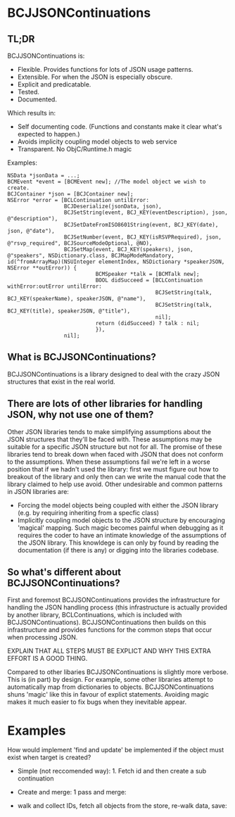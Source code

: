 # BCJJSONContinuations

## TL;DR

BCJJSONContinuations is:
+ Flexible. Provides functions for lots of JSON usage patterns.
+ Extensible. For when the JSON is especially obscure.
+ Explicit and predicatable.
+ Tested.
+ Documented.

Which results in:
+ Self documenting code. (Functions and constants make it clear what's expected to happen.)
+ Avoids implicity coupling model objects to web service
+ Transparent. No ObjC/Runtime.h magic

Examples:

````
NSData *jsonData = ...; 
BCMEvent *event = [BCMEvent new]; //The model object we wish to create.
BCJContainer *json = [BCJContainer new];
NSError *error = [BCLContinuation untilError:
                  BCJDeserialize(jsonData, json),
                  BCJSetString(event, BCJ_KEY(eventDescription), json, @"description"),
                  BCJSetDateFromISO8601String(event, BCJ_KEY(date), json, @"date"),
                  BCJSetNumber(event, BCJ_KEY(isRSVPRequired), json, @"rsvp_required", BCJSourceModeOptional, @NO),
                  BCJSetMap(event, BCJ_KEY(speakers), json, @"speakers", NSDictionary.class, BCJMapModeMandatory, id(^fromArrayMap)(NSUInteger elementIndex, NSDictionary *speakerJSON, NSError **outError)) {
                            BCMSpeaker *talk = [BCMTalk new];
                            BOOL didSucceed = [BCLContinuation withError:outError untilError:
                                               BCJSetString(talk, BCJ_KEY(speakerName), speakerJSON, @"name"),
                                               BCJSetString(talk, BCJ_KEY(title), speakerJSON, @"title"),
                                               nil];
                            return (didSucceed) ? talk : nil;
                            }),
                  nil];

````

## What is BCJJSONContinuations?
BCJJSONContinuations is a library designed to deal with the crazy JSON structures that exist in the real world.

## There are lots of other libraries for handling JSON, why not use one of them?
Other JSON libraries tends to make simplifying assumptions about the JSON structures that they'll be faced with. These
assumptions may be suitable for a specific JSON structure but not for all. The promise of these libraries tend to break 
down when faced with JSON that does not conform to the assumptions. When these assumptions fail we're left in a worse
position that if we hadn't used the library: first we must figure out how to breakout of the library and only then can 
we write the manual code that the library claimed to help use avoid. Other undesirable and common patterns in JSON
libraries are:
- Forcing the model objects being coupled with either the JSON library (e.g. by requiring inheriting from a specfic 
class) 
- Implicitly coupling model objects to the JSON structure by encouraging 'magical' mapping. Such magic becomes painful
when debugging as it requires the coder to have an intimate knowledge of the assumptions of the JSON library. This 
knowldege is can only by found by reading the documentation (if there is any) or digging into the libraries codebase.

## So what's different about BCJJSONContinuations?
First and foremost BCJJSONContinuations provides the infrastructure for handling the JSON handling process (this 
infrastructure is actually provided by another library, BCLContinuations, which is included with BCJJSONContinuations). 
BCJJSONContinuations then builds on this infrastructure and provides functions for the common steps that occur when
processing JSON. 

EXPLAIN THAT ALL STEPS MUST BE EXPLICT AND WHY THIS EXTRA EFFORT IS A GOOD THING.

Compared to other libaries BCJJSONContinuations is slightly more verbose. This is (in part) by design.
For example, some other libraries attempt to automatically map from dictionaries to objects. BCJJSONContinuations shuns
'magic' like this in favour of explict statements. Avoiding magic makes it much easier to fix bugs when they inevitable 
appear.


# Examples
How would implement 'find and update' be implemented if the object must exist when target is created?
- Simple (not reccomended way): 1. Fetch id and then create a sub continuation

- Create and merge: 1 pass and merge:

- walk and collect IDs, fetch all objects from the store, re-walk data, save:
